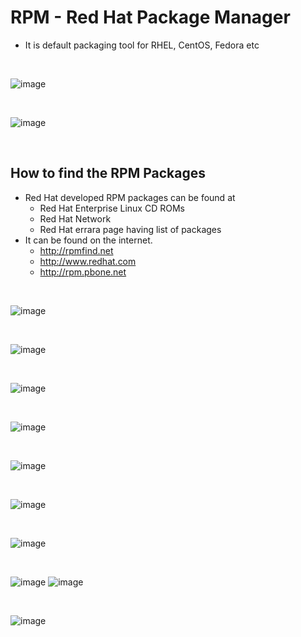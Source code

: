 # RPM - Red Hat Package Manager
- It is default packaging tool for RHEL, CentOS, Fedora etc

<br>

![image](https://github.com/user-attachments/assets/25aec5fd-4d22-4539-8deb-f3a249d53fc1)

<br>

![image](https://github.com/user-attachments/assets/d8fc2645-ede0-471c-95a7-989cf8a43afc)

<br>

## How to find the RPM Packages
- Red Hat developed RPM packages can be found at
  - Red Hat Enterprise Linux CD ROMs
  - Red Hat Network
  - Red Hat errara page having list of packages
- It can be found on the internet.
  - http://rpmfind.net
  - http://www.redhat.com
  - http://rpm.pbone.net

<br>

![image](https://github.com/user-attachments/assets/ba7a4f18-7ab7-482b-9125-4c3d5b4aee20)

<br>

![image](https://github.com/user-attachments/assets/bb13dca3-e0af-4d8f-a6b6-441513697397)

<br>

![image](https://github.com/user-attachments/assets/d545c82d-5e63-4f80-b5c7-edf631cc1d13)

<br>

![image](https://github.com/user-attachments/assets/f780c701-af49-47cb-a374-ddddbc38633b)

<br>

![image](https://github.com/user-attachments/assets/3c259433-b8a5-45d7-8c6c-27d05cdd5262)

<br>

![image](https://github.com/user-attachments/assets/6e89bb67-b22b-472e-a636-b863fc44cc81)

<br>

![image](https://github.com/user-attachments/assets/bc9bdb1e-505d-486b-b20a-14853ec0cf73)

<br>

![image](https://github.com/user-attachments/assets/1e1ead54-a804-49a8-9b86-0e20871654c1)
![image](https://github.com/user-attachments/assets/75d89956-1c76-403c-b87e-00b98ed82a0b)

<br>

![image](https://github.com/user-attachments/assets/74e0d41a-a0d7-4d80-8e15-2d2675c383de)
